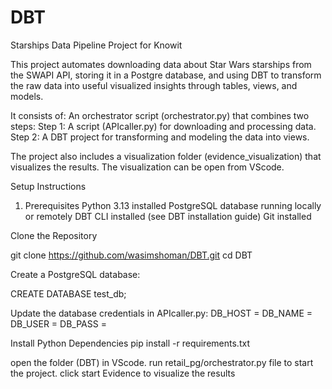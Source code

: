 # DBT
Starships Data Pipeline Project for Knowit

This project automates downloading data about Star Wars starships from the SWAPI API, storing it in a Postgre database, and using DBT to transform the raw data into useful visualized insights through tables, views, and models. 

It consists of:
An orchestrator script (orchestrator.py) that combines two steps:
Step 1: A script (APIcaller.py) for downloading and processing data.
Step 2: A DBT project for transforming and modeling the data into views.

 The project also includes a visualization folder (evidence_visualization) that visualizes the results. The visualization can be open from VScode. 

Setup Instructions
1. Prerequisites
Python 3.13 installed
PostgreSQL database running locally or remotely
DBT CLI installed (see DBT installation guide)
Git installed

Clone the Repository

git clone https://github.com/wasimshoman/DBT.git
cd DBT

Create a PostgreSQL database:

CREATE DATABASE test_db;


Update the database credentials in APIcaller.py:
DB_HOST = 
DB_NAME = 
DB_USER = 
DB_PASS = 

Install Python Dependencies
pip install -r requirements.txt

open the folder (DBT) in VScode.
run retail_pg/orchestrator.py file to start the project.
click start Evidence to visualize the results
